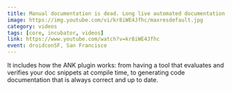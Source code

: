 ```yaml
---
title: Manual documentation is dead. Long live automated documentation! Automated documentation with ANK
image: https://img.youtube.com/vi/kr8iWE4Jfhc/maxresdefault.jpg
category: videos
tags: [core, incubator, videos]
link: https://www.youtube.com/watch?v=kr8iWE4Jfhc
event: droidconSF, San Francisco
---
```

It includes how the ANK plugin works: from having a tool that evaluates and verifies your doc snippets at compile time, to generating code documentation that is always correct and up to date.
